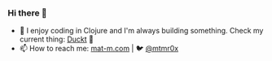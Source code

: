 ### Hi there 👋

- 🌱 I enjoy coding in Clojure and I'm always building something. Check my current thing: [Duckt](https://github.com/duckthq/duckt) 🦆
- 📫 How to reach me: [mat-m.com](https://mat-m.com) | 🐦 [@mtmr0x](https://twitter.com/mtmr0x)
